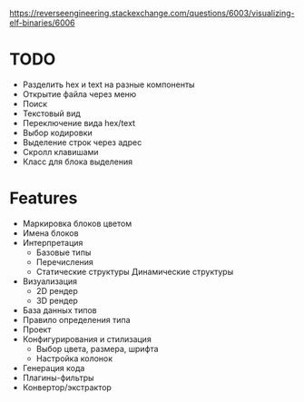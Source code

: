 https://reverseengineering.stackexchange.com/questions/6003/visualizing-elf-binaries/6006

# TODO

- Разделить hex и text на разные компоненты
- Открытие файла через меню
- Поиск
- Текстовый вид
- Переключение вида hex/text
- Выбор кодировки
- Выделение строк через адрес
- Скролл клавишами
- Класс для блока выделения

# Features

- Маркировка блоков цветом
- Имена блоков
- Интерпретация
	- Базовые типы
	- Перечисления
	- Статические структуры
	Динамические структуры
- Визуализация
	- 2D рендер
	- 3D рендер
- База данных типов
- Правило определения типа
- Проект
- Конфигурирования и стилизация
	- Выбор цвета, размера, шрифта
	- Настройка колонок
- Генерация кода
- Плагины-фильтры
- Конвертор/экстрактор
